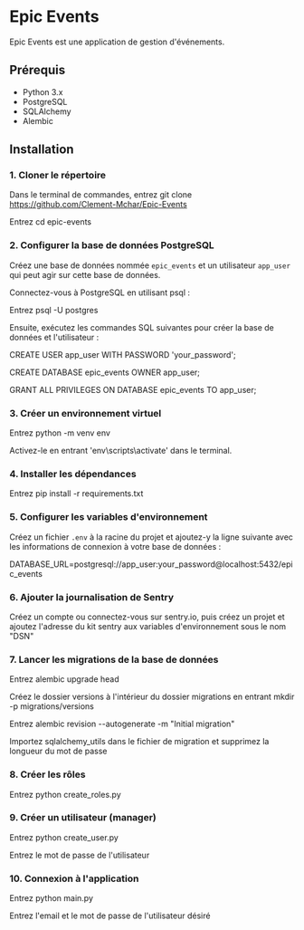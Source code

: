 # Epic Events

Epic Events est une application de gestion d'événements.

## Prérequis

- Python 3.x
- PostgreSQL
- SQLAlchemy
- Alembic

## Installation

### 1. Cloner le répertoire

Dans le terminal de commandes, entrez git clone https://github.com/Clement-Mchar/Epic-Events

Entrez cd epic-events

### 2. Configurer la base de données PostgreSQL

Créez une base de données nommée `epic_events` et un utilisateur `app_user` qui peut agir sur cette base de données.

Connectez-vous à PostgreSQL en utilisant psql :

Entrez psql -U postgres

Ensuite, exécutez les commandes SQL suivantes pour créer la base de données et l'utilisateur :


CREATE USER app_user WITH PASSWORD 'your_password';

CREATE DATABASE epic_events OWNER app_user;

GRANT ALL PRIVILEGES ON DATABASE epic_events TO app_user;

### 3. Créer un environnement virtuel

Entrez python -m venv env

Activez-le en entrant 'env\scripts\activate' dans le terminal.

### 4. Installer les dépendances

Entrez pip install -r requirements.txt

### 5. Configurer les variables d'environnement

Créez un fichier `.env` à la racine du projet et ajoutez-y la ligne suivante avec les informations de connexion à votre base de données :

DATABASE_URL=postgresql://app_user:your_password@localhost:5432/epic_events

### 6. Ajouter la journalisation de Sentry

Créez un compte ou connectez-vous sur sentry.io, puis créez un projet et ajoutez l'adresse du kit sentry aux variables d'environnement sous le nom "DSN"

### 7. Lancer les migrations de la base de données

Entrez alembic upgrade head

Créez le dossier versions à l'intérieur du dossier migrations en entrant mkdir -p migrations/versions

Entrez alembic revision --autogenerate -m "Initial migration"  

Importez sqlalchemy_utils dans le fichier de migration et supprimez la longueur du mot de passe

### 8. Créer les rôles

Entrez python create_roles.py

### 9. Créer un utilisateur (manager)

Entrez python create_user.py

Entrez le mot de passe de l'utilisateur

### 10. Connexion à l'application

Entrez python main.py

Entrez l'email et le mot de passe de l'utilisateur désiré
